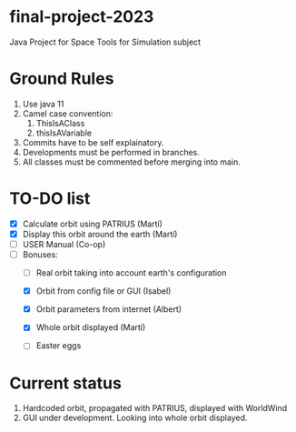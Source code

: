# final-project-2023
Java Project for Space Tools for Simulation subject

# Ground Rules
1. Use java 11
2. Camel case convention:
    1. ThisIsAClass
    2. thisIsAVariable
3. Commits have to be self explainatory.
4. Developments must be performed in branches.
5. All classes must be commented before merging into main.

# TO-DO list

- [x] Calculate orbit using PATRIUS (Martí)
- [x] Display this orbit around the earth (Martí)
- [ ] USER Manual (Co-op)
- [ ] Bonuses:
  - [ ] Real orbit taking into account earth's configuration
  - [x] Orbit from config file or GUI (Isabel)
  - [x] Orbit parameters from internet (Albert)
  - [x] Whole orbit displayed (Martí)
  - [ ] Easter eggs


# Current status
1. Hardcoded orbit, propagated with PATRIUS, displayed with WorldWind
2. GUI under development. Looking into whole orbit displayed.
